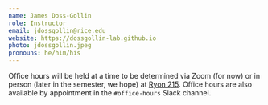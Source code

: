```yaml
---
name: James Doss-Gollin
role: Instructor
email: jdossgollin@rice.edu
website: https://dossgollin-lab.github.io
photo: jdossgollin.jpeg
pronouns: he/him/his
---
```


Office hours will be held at a time to be determined via Zoom (for now) or in person (later in the semester, we hope) at [Ryon 215](https://www.google.com/maps/dir//Ryon+Engineering+Laboratory+1304+Campanile+Rd+Houston,+TX+77005/@29.7206859,-95.4006397,18z/data=!4m5!4m4!1m0!1m2!1m1!1s0x8640c07c6b7c621f:0xaae236e51aa76d26).
Office hours are also available by appointment in the `#office-hours` Slack channel.
